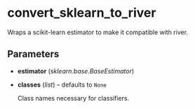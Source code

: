 # convert_sklearn_to_river

Wraps a scikit-learn estimator to make it compatible with river.



## Parameters

- **estimator** (*sklearn.base.BaseEstimator*)

- **classes** (*list*) – defaults to `None`

    Class names necessary for classifiers.




